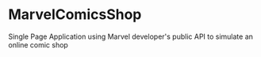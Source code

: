 # MarvelComicsShop
Single Page Application using Marvel developer's public API to simulate an online comic shop
